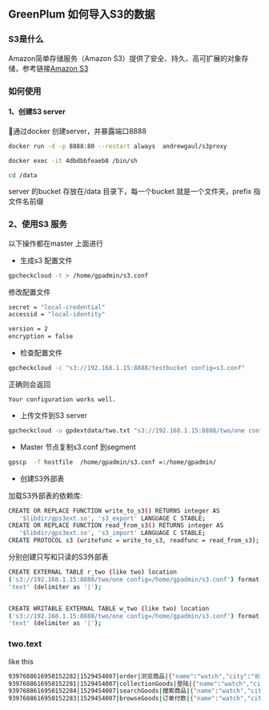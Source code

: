 ## GreenPlum 如何导入S3的数据

### S3是什么
Amazon简单存储服务（Amazon S3）提供了安全、持久、高可扩展的对象存储，参考链接[Amazon S3](https://aws.amazon.com/cn/s3/)

### 如何使用

#### 1、创建S3 server
通过docker 创建server，并暴露端口8888
``` bash
docker run -d -p 8888:80 --restart always  andrewgaul/s3proxy

docker exec -it 4dbdbbfeaeb8 /bin/sh

cd /data
```
server 的bucket 存放在/data 目录下，每一个bucket 就是一个文件夹，prefix 指文件名前缀


### 2、使用S3 服务
以下操作都在master 上面进行
- 生成s3 配置文件
``` bash
gpcheckcloud -t > /home/gpadmin/s3.conf
```
修改配置文件
``` bash
secret = "local-credential"
accessid = "local-identity"

version = 2
encryption = false
```

- 检查配置文件
``` bash
gpcheckcloud -c "s3://192.168.1.15:8888/testbucket config=s3.conf"
```
正确则会返回
```
Your configuration works well.
```

- 上传文件到S3 server
``` bash
gpcheckcloud -u gpdextdata/two.txt "s3://192.168.1.15:8888/two/one config=s3.conf"
```

- Master 节点复制s3.conf 到segment
``` bash
gpscp  -f hostfile  /home/gpadmin/s3.conf =:/home/gpadmin/
```

- 创建S3外部表

加载S3外部表的依赖库:
``` bash
CREATE OR REPLACE FUNCTION write_to_s3() RETURNS integer AS
   '$libdir/gps3ext.so', 's3_export' LANGUAGE C STABLE;
CREATE OR REPLACE FUNCTION read_from_s3() RETURNS integer AS
   '$libdir/gps3ext.so', 's3_import' LANGUAGE C STABLE;
CREATE PROTOCOL s3 (writefunc = write_to_s3, readfunc = read_from_s3);
```

分别创建只写和只读的S3外部表
``` bash
CREATE EXTERNAL TABLE r_two (like two) location
('s3://192.168.1.15:8888/two/one config=/home/gpadmin/s3.conf') format
'text' (delimiter as '|');


CREATE WRITABLE EXTERNAL TABLE w_two (like two) location
('s3://192.168.1.15:8888/two/one config=/home/gpadmin/s3.conf') format
'text' (delimiter as '|');
```

### two.text
like this 
``` bash
9397688616950152282|1529454007|order|浏览商品|{"name":"watch","city":"长沙"}|2018-06-20
9397688616950152281|1529454007|collectionGoods|登陆|{"name":"watch","city":"上海"}|2018-06-20
9397688616950152284|1529454007|searchGoods|搜索商品|{"name":"watch","city":"深圳","brand":"Hair","price":6034.851}|2018-06-20
9397688616950152283|1529454007|browseGoods|订单付款|{"name":"watch","city":"深圳","brand":"Apple","price":8510.112}|2018-06-20
```
